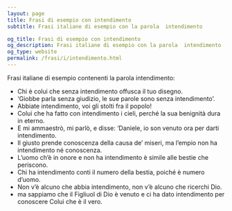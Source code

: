 ```yaml
---
layout: page
title: Frasi di esempio con intendimento 
subtitle: Frasi italiane di esempio con la parola  intendimento

og_title: Frasi di esempio con intendimento 
og_description: Frasi italiane di esempio con la parola  intendimento
og_type: website
permalink: /frasi/i/intendimento.html
---
```


Frasi italiane di esempio contenenti la parola intendimento:


- Chi è colui che senza intendimento offusca il tuo disegno.
- ‘Giobbe parla senza giudizio, le sue parole sono senza intendimento’.
- Abbiate intendimento, voi gli stolti fra il popolo!
- Colui che ha fatto con intendimento i cieli, perché la sua benignità dura in eterno.
- E mi ammaestrò, mi parlò, e disse: ‘Daniele, io son venuto ora per darti intendimento.
- Il giusto prende conoscenza della causa de’ miseri, ma l’empio non ha intendimento né conoscenza.
- L’uomo ch’è in onore e non ha intendimento è simile alle bestie che periscono.
- Chi ha intendimento conti il numero della bestia, poiché è numero d’uomo.
- Non v’è alcuno che abbia intendimento, non v’è alcuno che ricerchi Dio.
- ma sappiamo che il Figliuol di Dio è venuto e ci ha dato intendimento per conoscere Colui che è il vero.
